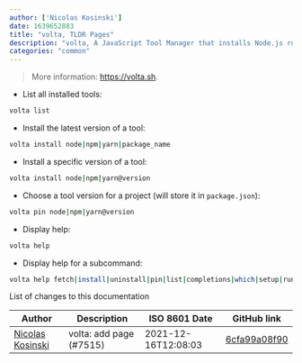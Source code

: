 ```yaml
---
author: ['Nicolas Kosinski']
date: 1639652883
title: "volta, TLDR Pages"
description: "volta, A JavaScript Tool Manager that installs Node.js runtimes, npm and Yarn package managers, or any binaries from npm."
categories: "common"
---
```

> More information: <https://volta.sh>.

- List all installed tools:

```bash
volta list
```

- Install the latest version of a tool:

```bash
volta install node|npm|yarn|package_name
```

- Install a specific version of a tool:

```bash
volta install node|npm|yarn@version
```

- Choose a tool version for a project (will store it in `package.json`):

```bash
volta pin node|npm|yarn@version
```

- Display help:

```bash
volta help
```

- Display help for a subcommand:

```bash
volta help fetch|install|uninstall|pin|list|completions|which|setup|run|help
```
List of changes to this documentation


Author | Description | ISO 8601 Date | GitHub link
------|-----|-----|-----
[Nicolas Kosinski](mailto:nicokosi@users.noreply.github.com) | volta: add page (#7515) | 2021-12-16T12:08:03 | [6cfa99a08f90](https://github.com/tldr-pages/tldr/commit/6cfa99a08f9000a1b7dbe8a8f49c6d521a2b1640)

